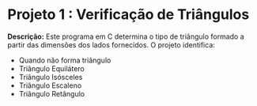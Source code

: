 # Projeto 1 : Verificação de Triângulos

**Descrição:** 
Este programa em C determina o tipo de triângulo formado a partir das dimensões dos lados fornecidos. 
O projeto identifica:
- Quando não forma triângulo
- Triângulo Equilátero
- Triângulo Isósceles
- Triângulo Escaleno
- Triângulo Retângulo

